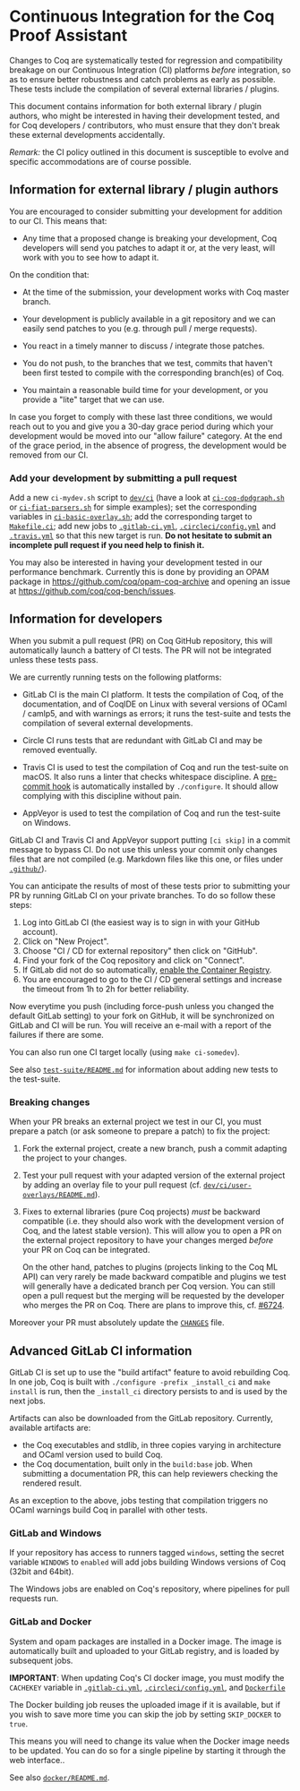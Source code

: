 Continuous Integration for the Coq Proof Assistant
==================================================

Changes to Coq are systematically tested for regression and compatibility
breakage on our Continuous Integration (CI) platforms *before* integration,
so as to ensure better robustness and catch problems as early as possible.
These tests include the compilation of several external libraries / plugins.

This document contains information for both external library / plugin authors,
who might be interested in having their development tested, and for Coq
developers / contributors, who must ensure that they don't break these
external developments accidentally.

*Remark:* the CI policy outlined in this document is susceptible to evolve and
specific accommodations are of course possible.

Information for external library / plugin authors
-------------------------------------------------

You are encouraged to consider submitting your development for addition to
our CI. This means that:

- Any time that a proposed change is breaking your development, Coq developers
  will send you patches to adapt it or, at the very least, will work with you
  to see how to adapt it.

On the condition that:

- At the time of the submission, your development works with Coq master branch.

- Your development is publicly available in a git repository and we can easily
  send patches to you (e.g. through pull / merge requests).

- You react in a timely manner to discuss / integrate those patches.

- You do not push, to the branches that we test, commits that haven't been
  first tested to compile with the corresponding branch(es) of Coq.

- You maintain a reasonable build time for your development, or you provide
  a "lite" target that we can use.

In case you forget to comply with these last three conditions, we would reach
out to you and give you a 30-day grace period during which your development
would be moved into our "allow failure" category. At the end of the grace
period, in the absence of progress, the development would be removed from our
CI.

### Add your development by submitting a pull request

Add a new `ci-mydev.sh` script to [`dev/ci`](.) (have a look at
[`ci-coq-dpdgraph.sh`](ci-coq-dpdgraph.sh) or
[`ci-fiat-parsers.sh`](ci-fiat-parsers.sh) for simple examples);
set the corresponding variables in
[`ci-basic-overlay.sh`](ci-basic-overlay.sh); add the corresponding
target to [`Makefile.ci`](../../Makefile.ci); add new jobs to
[`.gitlab-ci.yml`](../../.gitlab-ci.yml),
[`.circleci/config.yml`](../../.circleci/config.yml) and
[`.travis.yml`](../../.travis.yml) so that this new target is run. **Do not
hesitate to submit an incomplete pull request if you need help to finish it.**

You may also be interested in having your development tested in our
performance benchmark. Currently this is done by providing an OPAM package
in https://github.com/coq/opam-coq-archive and opening an issue at
https://github.com/coq/coq-bench/issues.


Information for developers
--------------------------

When you submit a pull request (PR) on Coq GitHub repository, this will
automatically launch a battery of CI tests. The PR will not be integrated
unless these tests pass.

We are currently running tests on the following platforms:

- GitLab CI is the main CI platform. It tests the compilation of Coq, of the
  documentation, and of CoqIDE on Linux with several versions of OCaml /
  camlp5, and with warnings as errors; it runs the test-suite and tests the
  compilation of several external developments.

- Circle CI runs tests that are redundant with GitLab CI and may be removed
  eventually.

- Travis CI is used to test the compilation of Coq and run the test-suite on
  macOS. It also runs a linter that checks whitespace discipline. A
  [pre-commit hook](../tools/pre-commit) is automatically installed by
  `./configure`. It should allow complying with this discipline without pain.

- AppVeyor is used to test the compilation of Coq and run the test-suite on
  Windows.

GitLab CI and Travis CI and AppVeyor support putting `[ci skip]` in a commit
message to bypass CI. Do not use this unless your commit only changes files
that are not compiled (e.g. Markdown files like this one, or files under
[`.github/`](../../.github/)).

You can anticipate the results of most of these tests prior to submitting your
PR by running GitLab CI on your private branches. To do so follow these steps:

1. Log into GitLab CI (the easiest way is to sign in with your GitHub account).
2. Click on "New Project".
3. Choose "CI / CD for external repository" then click on "GitHub".
4. Find your fork of the Coq repository and click on "Connect".
5. If GitLab did not do so automatically, [enable the Container Registry](https://docs.gitlab.com/ee/user/project/container_registry.html#enable-the-container-registry-for-your-project).
6. You are encouraged to go to the CI / CD general settings and increase the
   timeout from 1h to 2h for better reliability.

Now everytime you push (including force-push unless you changed the default
GitLab setting) to your fork on GitHub, it will be synchronized on GitLab and
CI will be run. You will receive an e-mail with a report of the failures if
there are some.

You can also run one CI target locally (using `make ci-somedev`).

See also [`test-suite/README.md`](../../test-suite/README.md) for information about adding new tests to the test-suite.

### Breaking changes

When your PR breaks an external project we test in our CI, you must prepare a
patch (or ask someone to prepare a patch) to fix the project:

1. Fork the external project, create a new branch, push a commit adapting
   the project to your changes.
2. Test your pull request with your adapted version of the external project by
   adding an overlay file to your pull request (cf.
   [`dev/ci/user-overlays/README.md`](user-overlays/README.md)).
3. Fixes to external libraries (pure Coq projects) *must* be backward
   compatible (i.e. they should also work with the development version of Coq,
   and the latest stable version). This will allow you to open a PR on the
   external project repository to have your changes merged *before* your PR on
   Coq can be integrated.

   On the other hand, patches to plugins (projects linking to the Coq ML API)
   can very rarely be made backward compatible and plugins we test will
   generally have a dedicated branch per Coq version.
   You can still open a pull request but the merging will be requested by the
   developer who merges the PR on Coq. There are plans to improve this, cf.
   [#6724](https://github.com/coq/coq/issues/6724).

Moreover your PR must absolutely update the [`CHANGES`](../../CHANGES) file.

Advanced GitLab CI information
------------------------------

GitLab CI is set up to use the "build artifact" feature to avoid
rebuilding Coq. In one job, Coq is built with `./configure -prefix _install_ci`
and `make install` is run, then the `_install_ci` directory
persists to and is used by the next jobs.

Artifacts can also be downloaded from the GitLab repository.
Currently, available artifacts are:
- the Coq executables and stdlib, in three copies varying in
  architecture and OCaml version used to build Coq.
- the Coq documentation, built only in the `build:base` job. When submitting
  a documentation PR, this can help reviewers checking the rendered result.

As an exception to the above, jobs testing that compilation triggers
no OCaml warnings build Coq in parallel with other tests.

### GitLab and Windows

If your repository has access to runners tagged `windows`, setting the
secret variable `WINDOWS` to `enabled` will add jobs building Windows
versions of Coq (32bit and 64bit).

The Windows jobs are enabled on Coq's repository, where pipelines for
pull requests run.

### GitLab and Docker

System and opam packages are installed in a Docker image. The image is
automatically built and uploaded to your GitLab registry, and is
loaded by subsequent jobs.

**IMPORTANT**: When updating Coq's CI docker image, you must modify
the `CACHEKEY` variable in [`.gitlab-ci.yml`](../../.gitlab-ci.yml),
[`.circleci/config.yml`](../../.circleci/config.yml),
and [`Dockerfile`](docker/bionic_coq/Dockerfile)

The Docker building job reuses the uploaded image if it is available,
but if you wish to save more time you can skip the job by setting
`SKIP_DOCKER` to `true`.

This means you will need to change its value when the Docker image
needs to be updated. You can do so for a single pipeline by starting
it through the web interface..

See also [`docker/README.md`](docker/README.md).
